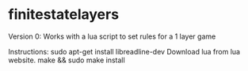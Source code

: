 # finitestatelayers
Version 0:
Works with a lua script to set rules for a 1 layer game

Instructions:
sudo apt-get install libreadline-dev
Download lua from lua website. make && sudo make install
